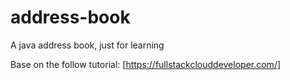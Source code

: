 # address-book
A java address book, just for learning



Base on the follow tutorial: 
[https://fullstackclouddeveloper.com/]
